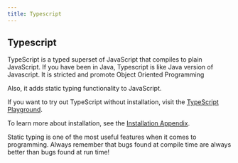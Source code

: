 ```yaml
---
title: Typescript
---
```

## Typescript

TypeScript is a typed superset of JavaScript that compiles to plain JavaScript.
If you have been in Java, Typescript is like Java version of Javascript. It is stricted and promote Object Oriented Programming

Also, it adds static typing functionality to JavaScript.

If you want to try out TypeScript without installation, visit the <a href='http://www.typescriptlang.org/play/index.html' target='_blank' rel='nofollow'>TypeScript Playground</a>. 

To learn more about installation, see the [Installation Appendix](./src/articles/typescript/appendix-installation/index.md).

Static typing is one of the most useful features when it comes to programming. Always remember that bugs found at compile time are always better than bugs found at run time!
